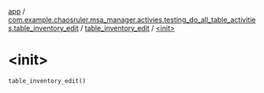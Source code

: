 [app](../../index.md) / [com.example.chaosruler.msa_manager.activies.testing_do_all_table_activities.table_inventory_edit](../index.md) / [table_inventory_edit](index.md) / [&lt;init&gt;](.)

# &lt;init&gt;

`table_inventory_edit()`
